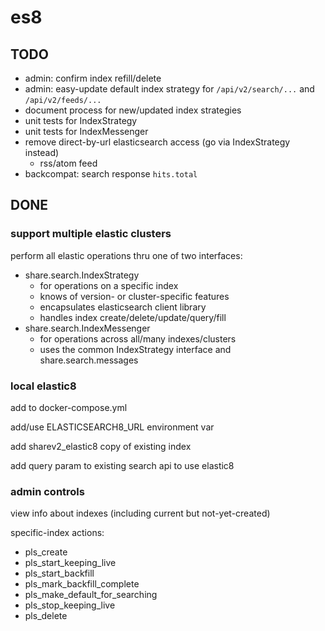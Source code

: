 # es8

## TODO
- admin: confirm index refill/delete
- admin: easy-update default index strategy for `/api/v2/search/...` and `/api/v2/feeds/...`
- document process for new/updated index strategies
- unit tests for IndexStrategy
- unit tests for IndexMessenger
- remove direct-by-url elasticsearch access (go via IndexStrategy instead)
    - rss/atom feed
- backcompat: search response `hits.total` 


## DONE
### support multiple elastic clusters
perform all elastic operations thru one of two interfaces:
* share.search.IndexStrategy
    * for operations on a specific index
    * knows of version- or cluster-specific features
    * encapsulates elasticsearch client library
    * handles index create/delete/update/query/fill
* share.search.IndexMessenger
    * for operations across all/many indexes/clusters
    * uses the common IndexStrategy interface and share.search.messages

### local elastic8
add to docker-compose.yml

add/use ELASTICSEARCH8_URL environment var

add sharev2_elastic8 copy of existing index

add query param to existing search api to use elastic8

### admin controls
view info about indexes (including current but not-yet-created)

specific-index actions:
- pls_create
- pls_start_keeping_live
- pls_start_backfill
- pls_mark_backfill_complete
- pls_make_default_for_searching
- pls_stop_keeping_live
- pls_delete

